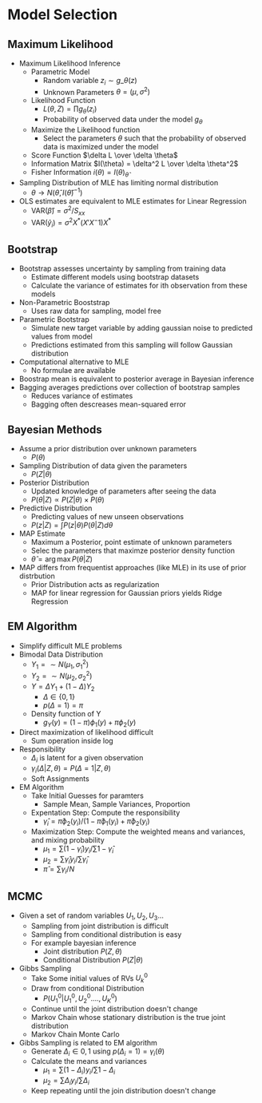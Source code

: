 # Model Selection

## Maximum Likelihood

-   Maximum Likelihood Inference
    -   Parametric Model
        -   Random variable $z_i \sim g\_\theta(z)$
        -   Unknown Parameters $\theta = (\mu, \sigma^2)$
    -   Likelihood Function
        -   $L(\theta, Z) = \prod g_\theta(z_i)$
        -   Probability of observed data under the model $g_\theta$
    -   Maximize the Likelihood function
        -   Select the parameters $\theta$ such that the probability of observed data is maximized under the model
    -   Score Function $\delta L \over \delta \theta$
    -   Information Matrix $I(\theta) = \delta^2 L \over \delta \theta^2$
    -   Fisher Information $i(\theta) = I(\theta)_{\hat \theta}$
-   Sampling Distribution of MLE has limiting normal distribution
    -   $\theta \rightarrow N(\hat \theta, I(\hat \theta)^{-1})$
-   OLS estimates are equivalent to MLE estimates for Linear Regression
    -   $\text{VAR}(\hat \beta) = \sigma^2 / S_{xx}$
    -   $\text{VAR}(\hat y_i) = \sigma^2 X^* (X'X^-1) X^*$

## Bootstrap

-   Bootstrap assesses uncertainty by sampling from training data
    -   Estimate different models using bootstrap datasets
    -   Calculate the variance of estimates for ith observation from these models
-   Non-Parametric Booststrap
    -   Uses raw data for sampling, model free
-   Parametric Bootstrap
    -   Simulate new target variable by adding gaussian noise to predicted values from model
    -   Predictions estimated from this sampling will follow Gaussian distribution
-   Computational alternative to MLE
    -   No formulae are available
-   Boostrap mean is equivalent to posterior average in Bayesian inference
-   Bagging averages predictions over collection of bootstrap samples
    -   Reduces variance of estimates
    -   Bagging often descreases mean-squared error

## Bayesian Methods

-   Assume a prior distribution over unknown parameters
    -   $P(\theta)$
-   Sampling Distribution of data given the parameters
    -   $P(Z | \theta)$
-   Posterior Distribution
    -   Updated knowledge of parameters after seeing the data
    -   $P(\theta | Z) \propto P(Z | \theta) \times P(\theta)$
-   Predictive Distribution
    -   Predicting values of new unseen observations
    -   $P(z | Z) = \int P(z | \theta) P(\theta | Z) d\theta$
-   MAP Estimate
    -   Maximum a Posterior, point estimate of unknown parameters
    -   Selec the parameters that maximze posterior density function
    -   $\hat \theta = \arg \max P(\theta | Z)$
-   MAP differs from frequentist approaches (like MLE) in its use of prior distrbution
    -   Prior Distribution acts as regularization
    -   MAP for linear regression for Gaussian priors yields Ridge Regression

## EM Algorithm

-   Simplify difficult MLE problems
-   Bimodal Data Distribution
    -   $Y_1 = \sim N(\mu_1, \sigma^2_1)$
    -   $Y_2 = \sim N(\mu_2, \sigma^2_2)$
    -   $Y = \Delta Y_1 + (1 - \Delta) Y_2$
        -   $\Delta \in \{0,1\}$
        -   $p(\Delta = 1) = \pi$
    -   Density function of Y
        -   $g_Y(y) = (1 - \pi) \phi_1(y) + \pi \phi_2(y)$
-   Direct maximization of likelihood difficult
    -   Sum operation inside log
-   Responsibility
    -   $\Delta_i$ is latent for a given observation
    -   $\gamma_i(\Delta | Z, \theta) = P(\Delta = 1 | Z, \theta)$
    -   Soft Assignments
-   EM Algorithm
    -   Take Initial Guesses for paramters
        -   Sample Mean, Sample Variances, Proportion
    -   Expentation Step: Compute the responsibility
        -   $\hat \gamma_i = \hat \pi \phi_2(y_i) / (1 - \hat \pi \phi_1(y_i) + \hat \pi \phi_2(y_i)$
    -   Maximization Step: Compute the weighted means and variances, and mixing probability
        -   $\mu_1 = \sum (1 - \hat \gamma_i) y_i / \sum 1 - \hat \gamma_i$
        -   $\mu_2 = \sum \hat \gamma_i y_i / \sum \hat \gamma_i$
        -   $\hat \pi = \sum \gamma_i / N$

## MCMC

-   Given a set of random variables $U_1, U_2, U_3...$
    -   Sampling from joint distribution is difficult
    -   Sampling from conditional distribution is easy
    -   For example bayesian inference
        -   Joint distribution $P(Z, \theta)$
        -   Conditional Distribution $P(Z | \theta)$
-   Gibbs Sampling
    -   Take Some initial values of RVs $U^0_k$
    -   Draw from conditional Distribution
        -   $P(U^0_1 | U^0_1, U^0_2...., U^0_K)$
    -   Continue until the joint distribution doesn't change
    -   Markov Chain whose stationary distribution is the true joint distribution
    -   Markov Chain Monte Carlo
-   Gibbs Sampling is related to EM algorithm
    -   Generate $\Delta_i \in {0,1}$ using $p(\Delta_i = 1) = \gamma_i (\theta)$
    -   Calculate the means and variances
        -   $\mu_1 = \sum (1 - \Delta_i) y_i / \sum 1 - \Delta_i$
        -   $\mu_2 = \sum \Delta_i y_i / \sum \Delta_i$
    -   Keep repeating until the join distribution doesn't change 